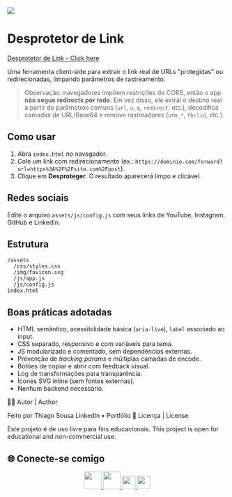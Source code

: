 <img src="./images/screenshot.jpg">

# Desprotetor de Link

[Desprotetor de Link - Click here](https://thiagotorresferrao.github.io/desprotetor-link/)

Uma ferramenta client-side para extrair o link real de URLs "protegidas" ou redirecionadas, limpando parâmetros de rastreamento.

> Observação: navegadores impõem restrições de CORS, então o app **não segue redirects por rede**. Em vez disso, ele extrai o destino real a partir de parâmetros comuns (`url`, `u`, `q`, `redirect`, etc.), decodifica camadas de URL/Base64 e remove rastreadores (`utm_*`, `fbclid`, etc.).

## Como usar
1. Abra `index.html` no navegador.
2. Cole um link com redirecionamento (ex.: `https://dominio.com/forward?url=https%3A%2F%2Fsite.com%2Fpost`).
3. Clique em **Desproteger**. O resultado aparecerá limpo e clicável.

## Redes sociais
Edite o arquivo `assets/js/config.js` com seus links de YouTube, Instagram, GitHub e LinkedIn.

## Estrutura
```
/assets
  /css/styles.css
  /img/favicon.svg
  /js/app.js
  /js/config.js
index.html
```

## Boas práticas adotadas
- HTML semântico, acessibilidade básica (`aria-live`), `label` associado ao input.
- CSS separado, responsivo e com variáveis para tema.
- JS modularizado e comentado, sem dependências externas.
- Prevenção de _tracking params_ e múltiplas camadas de encode.
- Botões de copiar e abrir com feedback visual.
- Log de transformações para transparência.
- Ícones SVG inline (sem fontes externas).
- Nenhum backend necessário.

👨‍💻 Autor | Author

Feito por Thiago Sousa
LinkedIn • Portfólio
📄 Licença | License

Este projeto é de uso livre para fins educacionais.
This project is open for educational and non-commercial use.

## 🌐 Conecte-se comigo

<div align="center">
  <a href="https://www.linkedin.com/in/thiago-f-torres/" target="_blank">
    <img src="https://cdn.jsdelivr.net/gh/devicons/devicon/icons/linkedin/linkedin-original.svg" width="40px" />
  </a>
  <a href="https://github.com/ThiagoTorresFerrao" target="_blank">
    <img src="https://cdn.jsdelivr.net/gh/devicons/devicon/icons/github/github-original.svg" width="40px" />
  </a>
  <a href="https://www.instagram.com/thiagotorresferrao/" target="_blank">
    <img src="https://img.shields.io/badge/Instagram-E4405F?style=for-the-badge&logo=instagram&logoColor=white" height="30px" />
  </a>
  <a href="https://www.youtube.com/@Thiago_Torres" target="_blank">
    <img src="https://img.shields.io/badge/YouTube-FF0000?style=for-the-badge&logo=youtube&logoColor=white" height="30px" />
  </a>
</div>